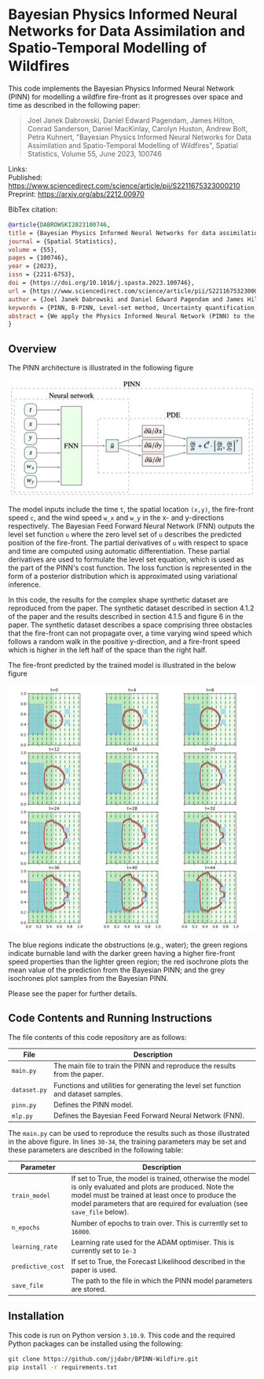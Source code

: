 # Bayesian Physics Informed Neural Networks for Data Assimilation and Spatio-Temporal Modelling of Wildﬁres


This code implements the Bayesian Physics Informed Neural Network (PINN) for 
modelling a wildfire fire-front as it progresses over space and time as 
described in the following paper:

>Joel Janek Dabrowski, Daniel Edward Pagendam, James Hilton, Conrad Sanderson, 
    Daniel MacKinlay, Carolyn Huston, Andrew Bolt, Petra Kuhnert, "Bayesian 
    Physics Informed Neural Networks for Data Assimilation and Spatio-Temporal 
    Modelling of Wildfires", Spatial Statistics, Volume 55, June 2023, 100746
    
Links: <br>
Published: https://www.sciencedirect.com/science/article/pii/S2211675323000210 <br>
Preprint: https://arxiv.org/abs/2212.00970

BibTex citation:
```bibtex
@article{DABROWSKI2023100746,
title = {Bayesian Physics Informed Neural Networks for data assimilation and spatio-temporal modelling of wildfires},
journal = {Spatial Statistics},
volume = {55},
pages = {100746},
year = {2023},
issn = {2211-6753},
doi = {https://doi.org/10.1016/j.spasta.2023.100746},
url = {https://www.sciencedirect.com/science/article/pii/S2211675323000210},
author = {Joel Janek Dabrowski and Daniel Edward Pagendam and James Hilton and Conrad Sanderson and Daniel MacKinlay and Carolyn Huston and Andrew Bolt and Petra Kuhnert},
keywords = {PINN, B-PINN, Level-set method, Uncertainty quantification, Neural network, Variational inference},
abstract = {We apply the Physics Informed Neural Network (PINN) to the problem of wildfire fire-front modelling. We use the PINN to solve the level-set equation, which is a partial differential equation that models a fire-front through the zero-level-set of a level-set function. The result is a PINN that simulates a fire-front as it propagates through the spatio-temporal domain. We show that popular optimisation cost functions used in the literature can result in PINNs that fail to maintain temporal continuity in modelled fire-fronts when there are extreme changes in exogenous forcing variables such as wind direction. We thus propose novel additions to the optimisation cost function that improves temporal continuity under these extreme changes. Furthermore, we develop an approach to perform data assimilation within the PINN such that the PINN predictions are drawn towards observations of the fire-front. Finally, we incorporate our novel approaches into a Bayesian PINN (B-PINN) to provide uncertainty quantification in the fire-front predictions. This is significant as the standard solver, the level-set method, does not naturally offer the capability for data assimilation and uncertainty quantification. Our results show that, with our novel approaches, the B-PINN can produce accurate predictions with high quality uncertainty quantification on real-world data.}
}
```


## Overview

The PINN architecture is illustrated in the following figure
<!-- ![readme_images/model.png](readme_images/model.png) -->
<img src="readme_images/model.png"  width="600">

The model inputs include the time `t`, the spatial location `(x,y)`, the 
fire-front speed `c`, and the wind speed `w_x` and `w_y` in the x- and 
y-directions respectively. The Bayesian Feed Forward Neural Network (FNN) 
outputs the level set function `u` where the zero level set of `u` describes the 
predicted position of the fire-front. The partial derivatives of `u` with 
respect to space and time are computed using automatic differentiation. These 
partial derivatives are used to formulate the level set equation, which is used 
as the part of the PINN's cost function. The loss function is represented in the 
form of a posterior distribution which is approximated using variational 
inference.

In this code, the results for the complex shape synthetic dataset are reproduced 
from the paper. The synthetic dataset described in section 4.1.2 of the paper 
and the results described in section 4.1.5 and figure 6 in the paper. The 
synthetic dataset describes a space comprising three obstacles that the 
fire-front can not propagate over, a time varying wind speed which follows a 
random walk in the positive y-direction, and a fire-front speed which is higher 
in the left half of the space than the right half. 

The fire-front predicted by the trained model is illustrated in the below figure

<img src="readme_images/results.png"  width="600">

The blue regions indicate the obstructions (e.g., water); the green 
regions indicate burnable land with the darker green having a higher fire-front 
speed properties than the lighter green region; the red isochrone plots the mean 
value of the prediction from the Bayesian PINN; and the grey isochrones plot 
samples from the Bayesian PINN. 

Please see the paper for further details.

## Code Contents and Running Instructions

The file contents of this code repository are as follows:

| **File** | **Description** |
| --- | --- |
| `main.py`     | The main file to train the PINN and reproduce the results from the paper. |
| `dataset.py`  | Functions and utilities for generating the level set function and dataset samples. |
| `pinn.py`     | Defines the PINN model. |
| `mlp.py`      | Defines the Bayesian Feed Forward Neural Network (FNN). |

The `main.py` can be used to reproduce the results such as those illustrated in 
the above figure. In lines `30-34`, the training parameters may be set and these 
parameters are described in the following table:

| **Parameter** | **Description** |
| --- | --- |
| `train_model`       | If set to True, the model is trained, otherwise the model is only evaluated and plots are produced. Note the model must be trained at least once to produce the model parameters that are required for evaluation (see `save_file` below). |
| `n_epochs`          | Number of epochs to train over. This is currently set to `16000`. |
| `learning_rate`     | Learning rate used for the ADAM optimiser. This is currently set to `1e-3` |
| `predictive_cost`   | If set to True, the Forecast Likelihood described in the paper is used. |
| `save_file`         | The path to the file in which the PINN model parameters are stored. |


## Installation

This code is run on Python version `3.10.9`. This code and the required Python 
packages can be installed using the following:

```bash
git clone https://github.com/jjdabr/BPINN-Wildfire.git
pip install -r requirements.txt
```
